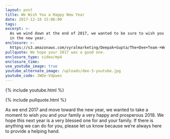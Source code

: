 ```yaml
---
layout: post
title: We Wish You a Happy New Year
date: 2017-12-18 15:06:00
tags:
excerpt: >-
  As we wind down at the end of 2017, we wanted to be sure to wish you the best
  in the new year.
enclosure: >-
  https://s3.amazonaws.com/vyralmarketing/Deepak+Gupta/The+Dee+Team-+We+Wish+You+a+Happy+New+Year.mp4
pullquote: We hope your 2017 was a good one.
enclosure_type: video/mp4
enclosure_time:
use_youtube_image: true
youtube_alternate_image: /uploads/dee-3-youtube.jpg
youtube_code: JWOe-Vdpwes
---
```



{% include youtube.html %}

{% include pullquote.html %}

As we end 2017 and move toward the new year, we wanted to take a moment to wish you and your family a very happy and prosperous 2018. We hope this next year is a very blessed one for and your family. If there is anything we can do for you, please let us know because we’re always here to provide a helping hand.